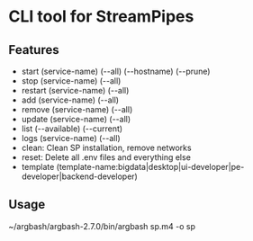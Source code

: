 # CLI tool for StreamPipes


## Features

* start (service-name) (--all) (--hostname) (--prune)
* stop (service-name) (--all)
* restart (service-name) (--all)
* add (service-name) (--all)
* remove (service-name) (--all)
* update (service-name) (--all)
* list (--available) (--current)
* logs (service-name) (--all)
* clean: Clean SP installation, remove networks
* reset: Delete all .env files and everything else
* template (template-name:bigdata|desktop|ui-developer|pe-developer|backend-developer)


## Usage

~/argbash/argbash-2.7.0/bin/argbash sp.m4 -o sp